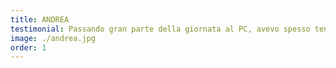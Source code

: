 ```yaml
---
title: ANDREA
testimonial: Passando gran parte della giornata al PC, avevo spesso tensioni al collo, spalle indolenzite e una sensazione costante di affaticamento. I trattamenti con Bruno sono stati una vera svolta; fin dalla prima seduta ho percepito un sollievo immediato, e con il tempo anche la mia postura è migliorata.
image: ./andrea.jpg
order: 1
---
```

